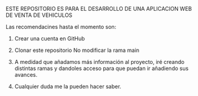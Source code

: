 ESTE REPOSITORIO ES PARA EL DESARROLLO DE UNA APLICACION WEB DE VENTA DE VEHICULOS

Las recomendacines hasta el momento son:

1. Crear una cuenta en GitHub

2. Clonar este repositorio No modificar la rama main

3. A medidad que añadamos más información al proyecto, iré creando distintas ramas y dandoles acceso para que puedan ir añadiendo sus avances.

4. Cualquier duda me la pueden hacer saber.
